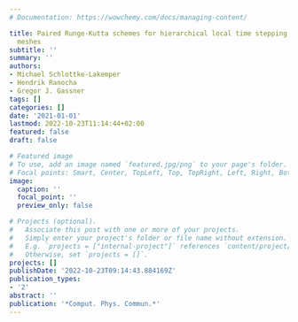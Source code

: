 ```yaml
---
# Documentation: https://wowchemy.com/docs/managing-content/

title: Paired Runge-Kutta schemes for hierarchical local time stepping on adaptive
  meshes
subtitle: ''
summary: ''
authors:
- Michael Schlottke-Lakemper
- Hendrik Ranocha
- Gregor J. Gassner
tags: []
categories: []
date: '2021-01-01'
lastmod: 2022-10-23T11:14:44+02:00
featured: false
draft: false

# Featured image
# To use, add an image named `featured.jpg/png` to your page's folder.
# Focal points: Smart, Center, TopLeft, Top, TopRight, Left, Right, BottomLeft, Bottom, BottomRight.
image:
  caption: ''
  focal_point: ''
  preview_only: false

# Projects (optional).
#   Associate this post with one or more of your projects.
#   Simply enter your project's folder or file name without extension.
#   E.g. `projects = ["internal-project"]` references `content/project/deep-learning/index.md`.
#   Otherwise, set `projects = []`.
projects: []
publishDate: '2022-10-23T09:14:43.884169Z'
publication_types:
- '2'
abstract: ''
publication: '*Comput. Phys. Commun.*'
---
```

